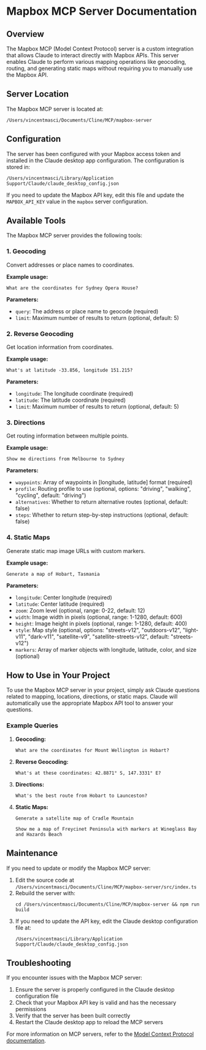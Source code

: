 # Mapbox MCP Server Documentation

## Overview

The Mapbox MCP (Model Context Protocol) server is a custom integration that allows Claude to interact directly with Mapbox APIs. This server enables Claude to perform various mapping operations like geocoding, routing, and generating static maps without requiring you to manually use the Mapbox API.

## Server Location

The Mapbox MCP server is located at:
```
/Users/vincentmasci/Documents/Cline/MCP/mapbox-server
```

## Configuration

The server has been configured with your Mapbox access token and installed in the Claude desktop app configuration. The configuration is stored in:
```
/Users/vincentmasci/Library/Application Support/Claude/claude_desktop_config.json
```

If you need to update the Mapbox API key, edit this file and update the `MAPBOX_API_KEY` value in the `mapbox` server configuration.

## Available Tools

The Mapbox MCP server provides the following tools:

### 1. Geocoding

Convert addresses or place names to coordinates.

**Example usage:**
```
What are the coordinates for Sydney Opera House?
```

**Parameters:**
- `query`: The address or place name to geocode (required)
- `limit`: Maximum number of results to return (optional, default: 5)

### 2. Reverse Geocoding

Get location information from coordinates.

**Example usage:**
```
What's at latitude -33.856, longitude 151.215?
```

**Parameters:**
- `longitude`: The longitude coordinate (required)
- `latitude`: The latitude coordinate (required)
- `limit`: Maximum number of results to return (optional, default: 5)

### 3. Directions

Get routing information between multiple points.

**Example usage:**
```
Show me directions from Melbourne to Sydney
```

**Parameters:**
- `waypoints`: Array of waypoints in [longitude, latitude] format (required)
- `profile`: Routing profile to use (optional, options: "driving", "walking", "cycling", default: "driving")
- `alternatives`: Whether to return alternative routes (optional, default: false)
- `steps`: Whether to return step-by-step instructions (optional, default: false)

### 4. Static Maps

Generate static map image URLs with custom markers.

**Example usage:**
```
Generate a map of Hobart, Tasmania
```

**Parameters:**
- `longitude`: Center longitude (required)
- `latitude`: Center latitude (required)
- `zoom`: Zoom level (optional, range: 0-22, default: 12)
- `width`: Image width in pixels (optional, range: 1-1280, default: 600)
- `height`: Image height in pixels (optional, range: 1-1280, default: 400)
- `style`: Map style (optional, options: "streets-v12", "outdoors-v12", "light-v11", "dark-v11", "satellite-v9", "satellite-streets-v12", default: "streets-v12")
- `markers`: Array of marker objects with longitude, latitude, color, and size (optional)

## How to Use in Your Project

To use the Mapbox MCP server in your project, simply ask Claude questions related to mapping, locations, directions, or static maps. Claude will automatically use the appropriate Mapbox API tool to answer your questions.

### Example Queries

1. **Geocoding:**
   ```
   What are the coordinates for Mount Wellington in Hobart?
   ```

2. **Reverse Geocoding:**
   ```
   What's at these coordinates: 42.8871° S, 147.3331° E?
   ```

3. **Directions:**
   ```
   What's the best route from Hobart to Launceston?
   ```

4. **Static Maps:**
   ```
   Generate a satellite map of Cradle Mountain
   ```
   
   ```
   Show me a map of Freycinet Peninsula with markers at Wineglass Bay and Hazards Beach
   ```

## Maintenance

If you need to update or modify the Mapbox MCP server:

1. Edit the source code at `/Users/vincentmasci/Documents/Cline/MCP/mapbox-server/src/index.ts`
2. Rebuild the server with:
   ```
   cd /Users/vincentmasci/Documents/Cline/MCP/mapbox-server && npm run build
   ```
3. If you need to update the API key, edit the Claude desktop configuration file at:
   ```
   /Users/vincentmasci/Library/Application Support/Claude/claude_desktop_config.json
   ```

## Troubleshooting

If you encounter issues with the Mapbox MCP server:

1. Ensure the server is properly configured in the Claude desktop configuration file
2. Check that your Mapbox API key is valid and has the necessary permissions
3. Verify that the server has been built correctly
4. Restart the Claude desktop app to reload the MCP servers

For more information on MCP servers, refer to the [Model Context Protocol documentation](https://github.com/anthropics/anthropic-cookbook/tree/main/model_context_protocol).
